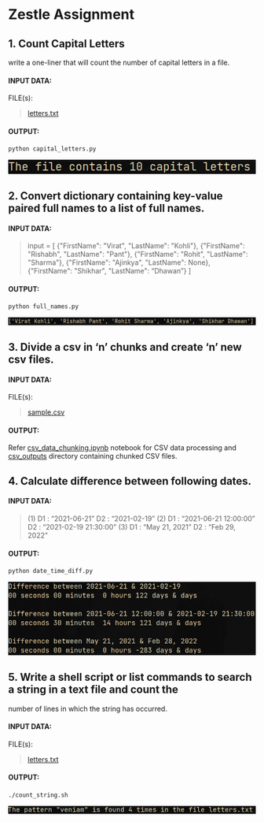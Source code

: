 # Zestle Assignment

## 1. Count Capital Letters
write a one-liner that will count the number of capital letters in a file.
#### INPUT DATA:
FILE(s): 
> [letters.txt](letters.txt)

#### OUTPUT:
```python
python capital_letters.py
```
![capital_letters](images/capital_letters.png)

## 2. Convert dictionary containing key-value paired full names to a list of full names.
#### INPUT DATA:
> input = [
> {"FirstName": "Virat", "LastName": "Kohli"},
> {"FirstName": "Rishabh", "LastName": "Pant"},
> {"FirstName": "Rohit", "LastName": "Sharma"},
> {"FirstName": "Ajinkya", "LastName": None},
> {"FirstName": "Shikhar", "LastName": “Dhawan”}
> ]

#### OUTPUT:
```python
python full_names.py
```
![full_names](images/full_names.png)

## 3. Divide a csv in ‘n’ chunks and create ‘n’ new csv files.
#### INPUT DATA:
FILE(s):
> [sample.csv](sample.csv)

#### OUTPUT:
Refer [csv_data_chunking.ipynb](csv_data_chunking.ipynb) notebook for CSV data processing and [csv_outputs](csv_outputs) directory containing chunked CSV files.

## 4. Calculate difference between following dates.
#### INPUT DATA:
> (1) D1 : “2021-06-21”
>     D2 : “2021-02-19”
> (2) D1 : “2021-06-21 12:00:00”
>     D2 : “2021-02-19 21:30:00”
> (3) D1 : “May 21, 2021”
>     D2 : “Feb 29, 2022”

#### OUTPUT:
```python
python date_time_diff.py
```
![date_time_diff](images/date_time_diff.png)

## 5. Write a shell script or list commands to search a string in a text file and count the
number of lines in which the string has occurred.
#### INPUT DATA:
FILE(s): 
> [letters.txt](letters.txt)

#### OUTPUT:
```sh
./count_string.sh
```
![count_string](images/count_string.png)
